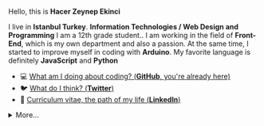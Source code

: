 

Hello, this is **Hacer Zeynep Ekinci**

I live in **Istanbul Turkey**. **Information Technologies / Web Design and Programming** I am a 12th grade student..
I am working in the field of **Front-End**, which is my own department and also a passion.
At the same time, I started to improve myself in coding with **Arduino**.
My favorite language is definitely **JavaScript** and **Python**

- 💻 [What am I doing about coding? (**GitHub**, you're already here)](https://github.com/zeynepekinci)
- 🐦  [What do I think? (**Twitter**)](https://twitter.com/hzeynepekinci)
- 🏹  [Curriculum vitae, the path of my life (**LinkedIn**)](https://linkedin.com/in/hacerzeynepekinci)


<details>
  <summary>More...</summary>
  <img src="https://github-readme-stats.vercel.app/api?username=zeynepekinci&show_icons=true&count_private=true&theme=dark" />
</details>
